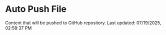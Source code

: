 # Auto Push File

Content that will be pushed to GitHub repository.
Last updated: 07/19/2025, 02:58:37 PM